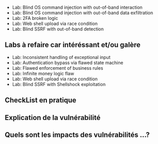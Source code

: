 - Lab: Blind OS command injection with out-of-band interaction
- Lab: Blind OS command injection with out-of-band data exfiltration
- Lab: 2FA broken logic
- Lab: Web shell upload via race condition
- Lab: Blind SSRF with out-of-band detection


## Labs à refaire car intéréssant et/ou galère
- Lab: Inconsistent handling of exceptional input
- Lab: Authentication bypass via flawed state machine
- Lab: Flawed enforcement of business rules
- Lab: Infinite money logic flaw
- Lab: Web shell upload via race condition
- Lab: Blind SSRF with Shellshock exploitation




## CheckList en pratique
## Explication de la vulnérabilité
## Quels sont les impacts des vulnérabilités ...?